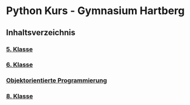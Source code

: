 # Python Kurs - Gymnasium Hartberg

## Inhaltsverzeichnis

### [5. Klasse](class5.md#python-kurs-5-klasse)

### [6. Klasse](class6.md#python-kurs-6-klasse)

### [Objektorientierte Programmierung](oop.md)

### [8. Klasse](class8.md#Grafische-Oberflächen-mit-PyQT)